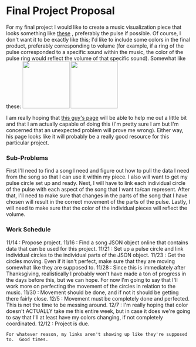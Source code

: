 <html>
<body>

<h1>Final Project Proposal</h1>

<p>For my final project I would like to create a music visualization piece that looks something like <a href = https://w-labs.at/experiments/audioviz/>these</a>
, preferably the pulse if possible. Of course, I don't want it to be exactly like this; I'd like to include some
colors in the final product, preferably corresponding to volume (for example, if a ring of the pulse corresponded to a specific
sound within the music, the color of the pulse ring would reflect the volume of that specific sound).  Somewhat like these:
<img src = https://s-media-cache-ak0.pinimg.com/736x/e2/8a/5a/e28a5af52f049041c5353aa0e6396b71.jpg style = "width: 128px; height: 128px;">
<img src = https://www.airtightinteractive.com/wordpress/wp-content/uploads/2013/10/audio.jpg style = "width: 128px; height: 128px;">
</p>

<p>
I am really hoping that <a href="https://www.patrick-wied.at/blog/how-to-create-audio-visualizations-with-javascript-html"/>this guy's page</a> will be able to help me out a little bit and that I am actually capable of doing this (I'm pretty sure I am but I'm concerned that an unexpected problem will prove me wrong).  Either way, his page looks like it will probably be a really good resource for this particular project. </p>

<h3>Sub-Problems</h3>
<p> First I'll need to find a song I need and figure out how to pull the data I need from the song so that I can use it within my piece.  I also will want to get my pulse circle set up and ready.  Next, I will have to link each individual circle of the pulse with each aspect of the song that I want to/can represent.  After that, I'll need to make sure that changes in the parts of the song that I have chosen will result in the correct movement of the parts of the pulse.  Lastly, I will need to make sure that the color of the individual pieces will reflect the volume. </p>

<h3>Work Schedule</h3>
    11/14 : Propose project.
    11/16 : Find a song JSON object online that contains data that can be used for this project.
    11/21 : Set up a pulse circle and link individual circles to the individual parts of the JSON object.
    11/23 : Get the circles moving.  Even if it isn't perfect, make sure that they are moving somewhat like they are supposed to.
    11/28 : Since this is immediately after Thanksgiving, realistically I probably won't have made a ton of progress in the days before this, but we can hope.  For now I'm going to say that I'll work more on perfecting the movement of the circles in relation to the music.
    11/30 : Movement should be done, and if not it should be getting there fairly close.
    12/5 : Movement must be completely done and perfected.  This is not the time to be messing around.
    12/7 : I'm really hoping that color doesn't ACTUALLY take me this entire week, but in case it does we're going to say that I'll at least have my colors changing, if not completely coordinated.
    12/12 : Project is due.

    For whatever reason, my links aren't showing up like they're supposed to.  Good times.
